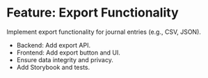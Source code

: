 # Feature: Export Functionality

Implement export functionality for journal entries (e.g., CSV, JSON).
- Backend: Add export API.
- Frontend: Add export button and UI.
- Ensure data integrity and privacy.
- Add Storybook and tests.
